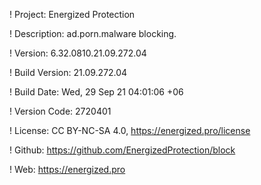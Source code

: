 ! Project: Energized Protection

! Description: ad.porn.malware blocking.

! Version: 6.32.0810.21.09.272.04

! Build Version: 21.09.272.04

! Build Date: Wed, 29 Sep 21 04:01:06 +06

! Version Code: 2720401

! License: CC BY-NC-SA 4.0, https://energized.pro/license

! Github: https://github.com/EnergizedProtection/block

! Web: https://energized.pro
